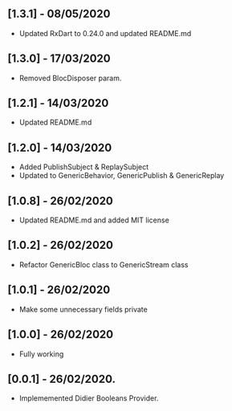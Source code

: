 ## [1.3.1] - 08/05/2020

* Updated RxDart to 0.24.0 and updated README.md

## [1.3.0] - 17/03/2020

* Removed BlocDisposer param.

## [1.2.1] - 14/03/2020

* Updated README.md

## [1.2.0] - 14/03/2020

* Added PublishSubject & ReplaySubject
* Updated to GenericBehavior, GenericPublish & GenericReplay

## [1.0.8] - 26/02/2020

* Updated README.md and added MIT license

## [1.0.2] - 26/02/2020

* Refactor GenericBloc class to GenericStream class

## [1.0.1] - 26/02/2020

* Make some unnecessary fields private

## [1.0.0] - 26/02/2020

* Fully working

## [0.0.1] - 26/02/2020.

* Implememented Didier Booleans Provider.
